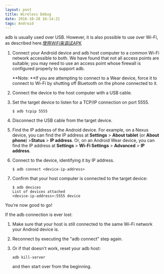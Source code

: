```yaml
---
layout: post
title: Wireless Debug
date: 2016-10-28 16:14:21
tags: Android
---
```


adb is usually used over USB. However, it is also possible to use over Wi-Fi, as described here.[使用WiFi来调试APK](https://www.google.co.uk/url?sa=t&rct=j&q=&esrc=s&source=web&cd=4&cad=rja&uact=8&ved=0ahUKEwiMgdGLx_zPAhVEl5QKHQ15DYUQFgg6MAM&url=https%3A%2F%2Fdeveloper.android.com%2Fstudio%2Fcommand-line%2Fadb.html&usg=AFQjCNEPxnaeOPDPEziHgSJ4_8uMoRcfCQ&sig2=bubcKLUYeKkn3Df9l4ZGXg)
<!--more-->
1. Connect your Android device and adb host computer to a common Wi-Fi network accessible to both. We have found that not all access points are suitable; you may need to use an access point whose firewall is configured properly to support adb.

   **Note: **If you are attempting to connect to a Wear device, force it to connect to Wi-Fi by shutting off Bluetooth on the phone connected to it.

2. Connect the device to the host computer with a USB cable.

3. Set the target device to listen for a TCP/IP connection on port 5555.

   ```shell
   $ adb tcpip 5555
   ```

4. Disconnect the USB cable from the target device.

5. Find the IP address of the Android device. For example, on a Nexus device, you can find the IP address at **Settings** > **About tablet** (or **About phone**) >**Status** > **IP address**. Or, on an Android Wear device, you can find the IP address at **Settings** > **Wi-Fi Settings** > **Advanced** > **IP address**.

6. Connect to the device, identifying it by IP address.

   ```shell
   $ adb connect <device-ip-address>
   ```

7. Confirm that your host computer is connected to the target device:

   ```shell
   $ adb devices
   List of devices attached
   <device-ip-address>:5555 device
   ```

You're now good to go!

If the adb connection is ever lost:

1. Make sure that your host is still connected to the same Wi-Fi network your Android device is.

2. Reconnect by executing the "adb connect" step again.

3. Or if that doesn't work, reset your adb host:

   ```shell
   adb kill-server
   ```

   and then start over from the beginning.
